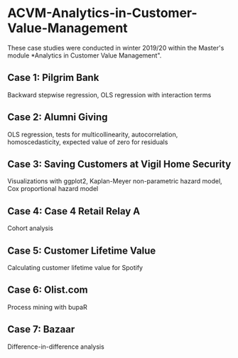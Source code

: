 # ACVM-Analytics-in-Customer-Value-Management
These case studies were conducted in winter 2019/20 within the Master's module *Analytics in Customer Value Management".

## Case 1: Pilgrim Bank
Backward stepwise regression, OLS regression with interaction terms

## Case 2: Alumni Giving
OLS regression, tests for multicollinearity, autocorrelation, homoscedasticity, expected value of zero for residuals

## Case 3: Saving Customers at Vigil Home Security
Visualizations with ggplot2, Kaplan-Meyer non-parametric hazard model, Cox proportional hazard model

## Case 4: Case 4 Retail Relay A
Cohort analysis

## Case 5: Customer Lifetime Value
Calculating customer lifetime value for Spotify

## Case 6: Olist.com
Process mining with bupaR

## Case 7: Bazaar
Difference-in-difference analysis
